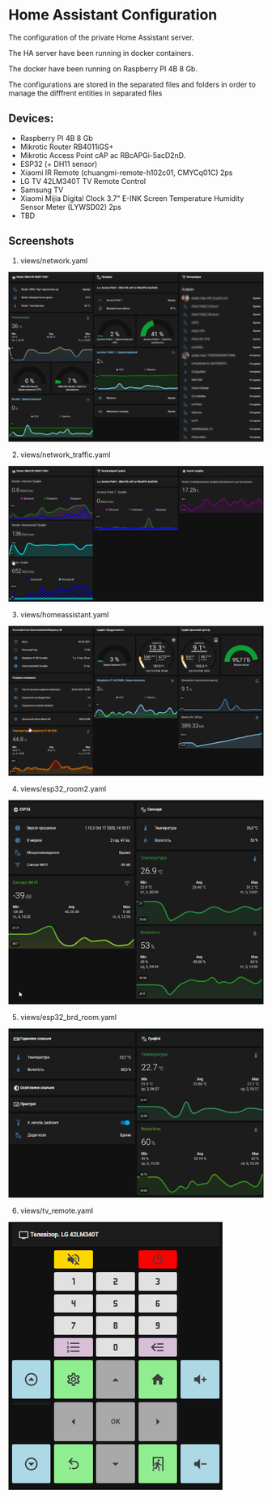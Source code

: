 # Home Assistant Configuration

The configuration of the private Home Assistant server. 

The HA server have been running in docker containers.

The docker have been running on Raspberry PI 4B 8 Gb.

The configurations are stored in the separated files and folders in order to manage the difffrent entities in separated files

## Devices:
- Raspberry PI 4B 8 Gb
- Mikrotic Router RB4011iGS+ 
- Mikrotic Access Point cAP ac RBcAPGi-5acD2nD.
- ESP32 (+ DH11 sensor)
- Xiaomi IR Remote (chuangmi-remote-h102c01, CMYCq01C) 2ps
- LG TV 42LM340T TV Remote Control
- Samsung TV
- Xiaomi Mijia Digital Clock 3.7" E-INK Screen Temperature Humidity Sensor Meter (LYWSD02) 2ps
- TBD

## Screenshots
1. views/network.yaml

![Мережа](https://github.com/Pavel-Vovk/HA/blob/master/image/home_assistant1.png)

2. views/network_traffic.yaml

![Мережа-Трафік](https://github.com/Pavel-Vovk/HA/blob/master/image/home_assistant2.png)

3. views/homeassistant.yaml

![Данні Сервера HA](https://github.com/Pavel-Vovk/HA/blob/master/image/home_assistant3.png)

4. views/esp32_room2.yaml

![Кабінет](https://github.com/Pavel-Vovk/HA/blob/master/image/home_assistant4.png)

5. views/esp32_brd_room.yaml

![Спальня](https://github.com/Pavel-Vovk/HA/blob/master/image/home_assistant5.png)

6. views/tv_remote.yaml

![Пульт](https://github.com/Pavel-Vovk/HA/blob/master/image/home_assistant6.png)
